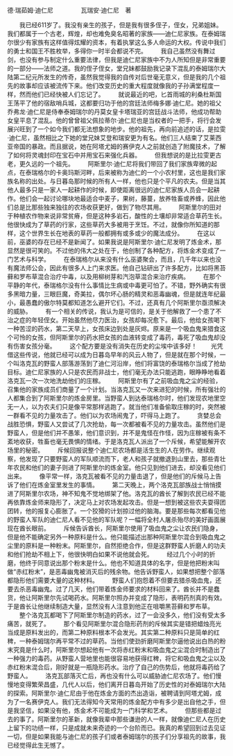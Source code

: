德·瑞茹姆·迪仁尼
　　
　　瓦瑞安·迪仁尼　著

　　我已经611岁了。我没有亲生的孩子，但是我有很多侄子，侄女，兄弟姐妹。我们都属于一个古老，辉煌，却也难免臭名昭著的家族——迪仁尼家族。在泰姆瑞尔很少有家族有这样值得炫耀的资本，有着执掌这么多人命运的大权。传说中我们的勇士和国王不胜枚举，多得你一时半会都说不完。
　　我自己虽然没有舞过剑，也没有参与制定什么重要法律，但我是迪仁尼家族中不为人所知但是非常重要的一部分——法师之道。我的侄子侄女，堂兄妹都鼓励我记录下混乱的泰姆瑞尔大陆第二纪元所发生的传奇，虽然我觉得我的自传对后世毫无意义，但是我的几个祖先的故事却应该被流传下来。他们改变历史的重大程度就像我的子孙满堂程度一样，然而他们已经快被人们忘记了。
　　就说最近的吧，匕首雨城的利桑杜斯国王荡平了他的宿敌哨兵城，这都要归功于他的宫廷法师梅多娜·迪仁尼。她的祖父乔弗龙·迪仁尼是侍奉泰姆瑞尔的丹莫女皇卡塔瑞亚的宫廷战斗法师，他成功帮助女皇平息了混乱。他的曾曾祖父佩拉蒂尔·迪仁尼也是当权者的一把手，将行会发展兴旺到了一个如今我们都无法想象的地步。他的祖先，再向前追述的话，是拉雯·迪仁尼，虽然相比之下她的堂兄妹艾登和瑞安更为有名。他们三人结束了艾莱西亚帝国的暴政。而且据说，她在阿塔尤姆的赛伊克人之前就创造了附魔技术，了解了如何将灵魂封印在宝石中并用宝石来强化兵器。
　　但我想说的是比拉雯更古老，更久远的一个祖先。
　　阿斯里尔·迪仁尼将我们带回了我们家族卑微的起点，在泰瑞格尔的卡奥玛斯河畔，后来被称为迪仁的一个小农村里，这也是我们家族名称的出处。与日暮岛那时候的所有人一样，他也只是个平凡的农夫。但是当其他人最多只是一家人一起耕作的时候，即使距离很远的迪仁尼家族人员会一起耕作。他们会一起讨论哪块地最适合中麦子，果树，藤蔓，放养牲畜或养蜂，因此他们总是比那些独来独往的农场收获更好，做到了物尽其用。
　　阿斯里尔的田对于种植农作物来说非常贫瘠，但是这种多岩石，酸性的土壤却非常适合草药生长。他很快成为了草药的行家，这些草药大多被用于烹饪。不过，就像你所知道的那样，这个世界生长在地表的草药一般都拥有或多或少的魔法成分。
　　在这以前，巫婆的存在已经不是新闻了。如果我说是阿斯里尔·迪仁尼发明了炼金术，那显然是很可笑的。不过他的伟大之处在于，他创制了各种配方，将炼金术变成了一门艺术与科学。
　　在泰瑞格尔从来没有什么巫婆聚会，而且，几千年以来也没有魔法师公会，因此有很多人上门来求医。他自己钻研出了许多配方，比如将黑苔藓和罗布草混合治疗中毒，以及用柳树芽和汽泡草混合来治疗疾病。
　　在那个平静的年代，泰瑞格尔没有什么事情比生病或中毒更可怕了。不错，野外确实有很多黑暗力量，三眼巨魔，奇美拉，偶尔坏心肠的精灵和恶毒幽魂，但是就连年纪最小，最愚蠢的傲尔特莫都知道怎么避开它们。不过，还真有几个阿斯里尔亟须解决的威胁。
　　有一个相关的传说，我认为是可信的，是关于他解救了一个患了不治之症的年轻侄女。开始虽然他尽力医治，女孩却每况愈下。最后，他给女孩喝下一种苦涩的药水，第二天早上，女孩床边到处是灰烬。原来是一个吸血鬼来猎食这个可怜的女孩，但阿斯里尔的药水把女孩的血液转变成了毒药，毒死了吸血鬼却没有伤害女孩分毫。
　　这个配方要是没有消失在历史的尘埃中该多好！
　　光凭借这些传说，他就已经可以成为日暮岛早年的风云人物了，但是就在那个时候，一个叫洛克瓦的野蛮人部落游荡到了迪仁河沿岸，他们将富饶的泰瑞格尔当成了抢劫目标。迪仁尼家族的人只是农民而非战士，他们毫无办法只能逃跑，眼睁睁地看着洛克瓦一次一次地洗劫他们的庄稼。
　　阿斯里尔有了之前吸血鬼之尘的经验，召集他的家族成员们商量了一个计划。当洛克瓦又一次来进犯的时候，所有强壮的人都集合到了阿斯里尔的炼金房里。当野蛮人到达泰瑞格尔时，他们发现农地里空无一人，以为农夫们只是像平常那样逃跑了。就当他们准备偷取庄稼的时，突然被一群看不见的力量攻击了。他们以为农场闹鬼了，吓得马上跑了。
　　贪婪总会战胜恐惧，野蛮人又尝试了几次抢劫，每一次都被看不见的力量攻击。虽然他们是野蛮人，但是他们并不愚笨，他们意识到，并不是鬼怪在作怪，因为庄稼被有条不紊地收获，牲畜也毫无畏惧的情绪。于是洛克瓦人派出了一个斥候，希望能解开农场里的秘密。
　　斥候回报说整个迪仁尼农场都是活生生的人在劳作。继续观察，他发现了只要野蛮人的军队顺流而下，老人和孩子就撤退到山里去，那些青壮年农民和他们的妻子则进了阿斯里尔的炼金室。他只见到他们进去，却没看见他们出来。
　　像平常一样，洛克瓦被看不见的力量击退了，但是他们的斥候马上告诉了他们在炼金室里发生的事情。
　　第二天晚上，两个洛克瓦部族战士悄悄摸进了阿斯里尔农场，神不知鬼不觉地绑架了他。洛克瓦的酋长了解到农民已经不能再依靠炼金师来隐形了，决定马上对农场发起攻击。但是一想到被这些农夫耍得团团转，他的报复心膨胀了。一个狡猾的计划掠过他的脑海。要是那些每次都看见他的野蛮人军队的迪仁尼人看不见他的军队呢？一幅将全村人屠杀殆尽的美好画面展现在酋长眼前。
　　斥候告诉酋长，阿斯里尔使用了吸血鬼之尘让农民们隐身，但是他不能确定另外一种原料是什么。他只能描述出那种阿斯里尔混合到吸血鬼之尘里的原料是一种粉末。阿斯里尔，自然拒绝合作，但是这群野蛮人折磨人的功夫和他们抢劫不相上下，他很快明白如果不说他就会死。
　　经过几个小时的折磨，他终于同意说出那个粉末是什么。他也不知道具体的名字，但是他把粉末叫做“赤红粉末”，是恶毒幽鬼被消灭后的残余物。他告诉野蛮人，如果想把整个部落都隐形他们需要大量的这种材料。
　　野蛮人们抱怨着不但要去猎杀吸血鬼，还要去杀恶毒幽鬼。过了几天，他们带着炼金师要求的材料回来了。酋长并不是蠢货，他让阿斯里尔先试喝药水。阿斯里尔照办并变成了隐形，表明药剂真的有效。于是酋长让他继续制造大量，显然没有人注意到他正在咀嚼黑苔藓和罗布草。
　　整个洛克瓦都喝下了阿斯里尔制造的药水，过了一会没多久，他们没有受太多痛苦，就死了。
　　那个看见阿斯里尔混合隐形药剂的斥候其实是错把蜡烛亮光当成是原料发出的，而第二种原料根本不会发光。其实第二种原料只是简单的红稗，一种泰姆瑞尔再平常不过的草药。当他们使劲折磨阿斯里尔逼他说出白热的粉末究竟是什么时，阿斯里尔想起他有一次将赤红粉末和吸血鬼之尘混合时制造出了一种强力的毒药。从野蛮人营地里也能很容易地获得红稗，将它和吸血鬼之尘以及赤红粉末混合后，刚好就是一瓶隐形药水。治疗了自己的伤势后，他就将毒药给了野蛮人。
　　洛克瓦部落灭亡后，再也没有什么可以威胁迪仁尼农场了。他们慢慢地变得繁荣昌盛，几代人以后，他们离开日暮岛开始了历史性的对泰姆瑞尔大陆的探索。阿斯里尔·迪仁尼由于他在炼金方面的杰出造诣，被聘请到阿塔尤姆，成为了一名赛伊克人。我们无法得知今天常用的炼金配方中有多少是出自他之手，但是我坚信，如果没有他，炼金术不可能成为一门科学和艺术。
　　但那些都是过去的事了。阿斯里尔的革新，就像我辈中那些谦逊的人一样，就像迪仁尼人在历史上留下的功绩一样，只是成就未来奇迹的一个台阶而已。我真的希望回到过去见证一切，但是如果我能与迪仁尼的孩子们或者泰姆瑞尔的孩子们分享祖先的故事，我已经觉得此生无憾了。
